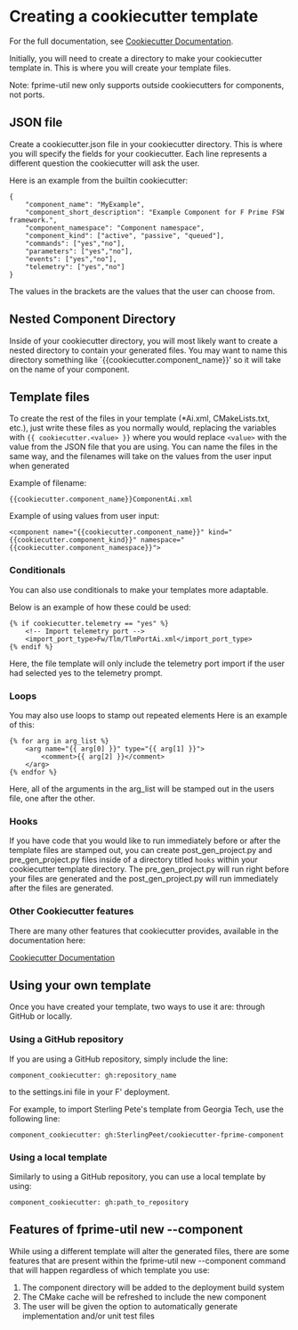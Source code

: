 # Creating a cookiecutter template

For the full documentation, see [Cookiecutter Documentation](https://cookiecutter.readthedocs.io/en/1.7.2/index.html).

Initially, you will need to create a directory to make your cookiecutter template in. This is where you will
create your template files.

Note: fprime-util new only supports outside cookiecutters for components, not ports.

## JSON file
Create a cookiecutter.json file in your cookiecutter directory. This is where you will specify the 
fields for your cookiecutter. Each line represents a different question the cookiecutter will ask 
the user.

Here is an example from the builtin cookiecutter:

```
{
    "component_name": "MyExample",
    "component_short_description": "Example Component for F Prime FSW framework.",
    "component_namespace": "Component namespace",
    "component_kind": ["active", "passive", "queued"],
    "commands": ["yes","no"],
    "parameters": ["yes","no"],
    "events": ["yes","no"],
    "telemetry": ["yes","no"]
}
```

The values in the brackets are the values that the user can choose from.

## Nested Component Directory

Inside of your cookiecutter directory, you will most likely want to create a nested directory
to contain your generated files. You may want to name this directory something like
`{{cookiecutter.component_name}}' so it will take on the name of your component.

## Template files

To create the rest of the files in your template (*Ai.xml, CMakeLists.txt, etc.), just write these
files as you normally would, replacing the variables with `{{ cookiecutter.<value> }}` where you would
replace `<value>` with the value from the JSON file that you are using. You can name the files in the
same way, and the filenames will take on the values from the user input when generated

Example of filename:

```
{{cookiecutter.component_name}}ComponentAi.xml
```

Example of using values from user input:

```
<component name="{{cookiecutter.component_name}}" kind="{{cookiecutter.component_kind}}" namespace="{{cookiecutter.component_namespace}}">
```

### Conditionals

You can also use conditionals to make your templates more adaptable.

Below is an example of how these could be used:

```
{% if cookiecutter.telemetry == "yes" %}
    <!-- Import telemetry port -->
    <import_port_type>Fw/Tlm/TlmPortAi.xml</import_port_type>
{% endif %}
```

Here, the file template will only include the telemetry port import if the user had selected yes
to the telemetry prompt.

### Loops

You may also use loops to stamp out repeated elements Here is an example of this:

```    
{% for arg in arg_list %}
    <arg name="{{ arg[0] }}" type="{{ arg[1] }}">
        <comment>{{ arg[2] }}</comment>
    </arg>
{% endfor %}
```

Here, all of the arguments in the arg_list will be stamped out in the users file, one after
the other.

### Hooks

If you have code that you would like to run immediately before or after the template files
are stamped out, you can create post_gen_project.py and pre_gen_project.py files inside of a directory
titled `hooks` within your cookiecutter template directory. The pre_gen_project.py will run right before 
your files are generated and the post_gen_project.py will run immediately after the files are generated.

### Other Cookiecutter features

There are many other features that cookiecutter provides, available in the documentation here:

[Cookiecutter Documentation](https://cookiecutter.readthedocs.io/en/1.7.2/index.html)

## Using your own template

Once you have created your template, two ways to use it are: through GitHub or locally.

### Using a GitHub repository

If you are using a GitHub repository, simply include the line:

```
component_cookiecutter: gh:repository_name
```

to the settings.ini file in your F' deployment.

For example, to import Sterling Pete's template from Georgia Tech, use the following line:

```
component_cookiecutter: gh:SterlingPeet/cookiecutter-fprime-component
```

### Using a local template

Similarly to using a GitHub repository, you can use a local template by using:

```
component_cookiecutter: gh:path_to_repository
```

## Features of fprime-util new --component

While using a different template will alter the generated files, there are some 
features that are present within the fprime-util new --component command that
will happen regardless of which template you use:

1. The component directory will be added to the deployment build system
2. The CMake cache will be refreshed to include the new component
3. The user will be given the option to automatically generate implementation and/or unit test files